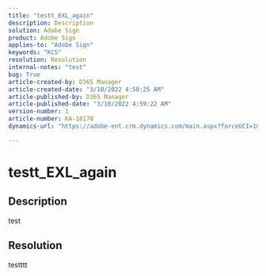 ```yaml
---
title: "testt_EXL_again"
description: Description
solution: Adobe Sign
product: Adobe Sign
applies-to: "Adobe Sign"
keywords: "KCS"
resolution: Resolution
internal-notes: "test"
bug: True
article-created-by: D365 Manager
article-created-date: "3/10/2022 4:58:25 AM"
article-published-by: D365 Manager
article-published-date: "3/10/2022 4:59:22 AM"
version-number: 1
article-number: KA-18178
dynamics-url: "https://adobe-ent.crm.dynamics.com/main.aspx?forceUCI=1&pagetype=entityrecord&etn=knowledgearticle&id=98b8ffb3-2ea0-ec11-b400-0022480b0cb1"

---
```

# testt_EXL_again

## Description

test

## Resolution


testttt
